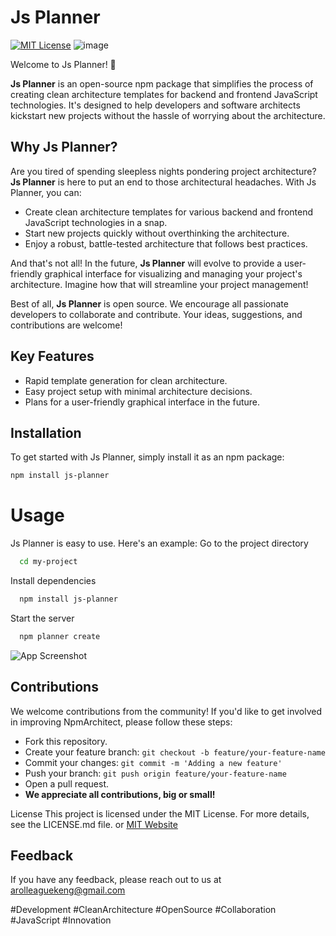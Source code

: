 # Js Planner
[![MIT License](https://img.shields.io/badge/License-MIT-green.svg)](https://choosealicense.com/licenses/mit/)
![image](https://github.com/arolleaguekeng/Js-Planner/tree/main/assets/js-planner-logo.png)

Welcome to Js Planner! 🚀

**Js Planner** is an open-source npm package that simplifies the process of creating clean architecture templates for backend and frontend JavaScript technologies. It's designed to help developers and software architects kickstart new projects without the hassle of worrying about the architecture.

## Why Js Planner?

Are you tired of spending sleepless nights pondering project architecture? **Js Planner** is here to put an end to those architectural headaches. With Js Planner, you can:

- Create clean architecture templates for various backend and frontend JavaScript technologies in a snap.
- Start new projects quickly without overthinking the architecture.
- Enjoy a robust, battle-tested architecture that follows best practices.

And that's not all! In the future, **Js Planner** will evolve to provide a user-friendly graphical interface for visualizing and managing your project's architecture. Imagine how that will streamline your project management!

Best of all, **Js Planner** is open source. We encourage all passionate developers to collaborate and contribute. Your ideas, suggestions, and contributions are welcome!

## Key Features

- Rapid template generation for clean architecture.
- Easy project setup with minimal architecture decisions.
- Plans for a user-friendly graphical interface in the future.

## Installation

To get started with Js Planner, simply install it as an npm package:

```bash
npm install js-planner
```
# Usage
Js Planner is easy to use. Here's an example:
Go to the project directory

```bash
  cd my-project
```

Install dependencies

```bash
  npm install js-planner
```

Start the server

```bash
  npm planner create
```
![App Screenshot](https://via.placeholder.com/468x300?text=App+Screenshot+Here)



## Contributions

We welcome contributions from the community! If you'd like to get involved in improving NpmArchitect, please follow these steps:

- Fork this repository.
- Create your feature branch: `git checkout -b feature/your-feature-name`
- Commit your changes: `git commit -m 'Adding a new feature'`
- Push your branch: `git push origin feature/your-feature-name`
- Open a pull request.
- **We appreciate all contributions, big or small!**

License
This project is licensed under the MIT License. For more details, see the LICENSE.md file.
or [MIT Website](https://choosealicense.com/licenses/mit/)

## Feedback

If you have any feedback, please reach out to us at arolleaguekeng@gmail.com



#Development #CleanArchitecture #OpenSource #Collaboration #JavaScript #Innovation
